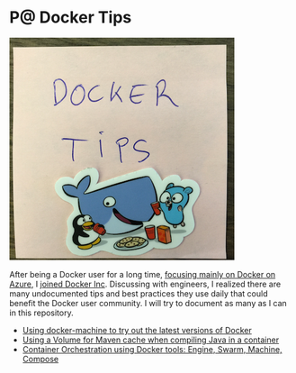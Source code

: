 # P@ Docker Tips

<img src="/img/docker-tips-medium.png"/>

After being a Docker user for a long time, [focusing mainly on Docker on Azure](https://github.com/chanezon/azure-linux/), I [joined Docker Inc](http://blog.docker.com/2015/03/chanezon-dockerized/). Discussing with engineers, I realized there are many undocumented tips and best practices they use daily that could benefit the Docker user community. I will try to document as many as I can in this repository.

* [Using docker-machine to try out the latest versions of Docker](docker-machine-docker-latest.md)
* [Using a Volume for Maven cache when compiling Java in a container](java-build-mount-maven-repo.md)
* [Container Orchestration using Docker tools: Engine, Swarm, Machine, Compose](orchestration-networking/README.md)
